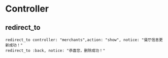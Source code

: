 # Controller

## redirect_to
```
redirect_to controller: "merchants",action: "show", notice: "餐厅信息更新成功！"
redirect_to :back, notice: "恭喜您，删除成功！"
```